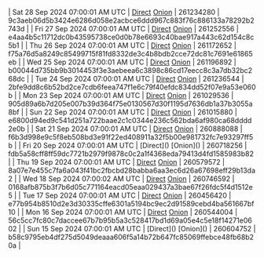 | Sat 28 Sep 2024 07:00:01 AM UTC | [Direct](https://oshi.at/byju) [Onion](http://5ety7tpkim5me6eszuwcje7bmy25pbtrjtue7zkqqgziljwqy3rrikqd.onion/byju) | 261234280 | 9c3aeb06d5b3424e6286d058e2acbce6ddd967c883f76c886133a78292b2743d | 
| Fri 27 Sep 2024 07:00:01 AM UTC | [Direct](https://oshi.at/StpS) [Onion](http://5ety7tpkim5me6eszuwcje7bmy25pbtrjtue7zkqqgziljwqy3rrikqd.onion/StpS) | 261252556 | e4aa4b5c11712dc0b43595738ce0d0b78e6693c40bae917a443c62d154c8c5b1 | 
| Thu 26 Sep 2024 07:00:01 AM UTC | [Direct](https://oshi.at/RMmE) [Onion](http://5ety7tpkim5me6eszuwcje7bmy25pbtrjtue7zkqqgziljwqy3rrikqd.onion/RMmE) | 261172652 | f75a76d5a8249c85499715f81fd8332de3c4b8bdb2cce72dc81c7691e61865eb | 
| Wed 25 Sep 2024 07:00:01 AM UTC | [Direct](https://oshi.at/yHMD) [Onion](http://5ety7tpkim5me6eszuwcje7bmy25pbtrjtue7zkqqgziljwqy3rrikqd.onion/yHMD) | 261196892 | b00044d735bb9b3014453f3e3aebeea6c3898c86cd17eecc8c3a7db32bc268dc | 
| Tue 24 Sep 2024 07:00:01 AM UTC | [Direct](https://oshi.at/iiYT) [Onion](http://5ety7tpkim5me6eszuwcje7bmy25pbtrjtue7zkqqgziljwqy3rrikqd.onion/iiYT) | 261236544 | 2bfe9dd8c6b52bd2ce7cdb6feea747f1e6c79f40efdc834dd52f07e9a53e060b | 
| Mon 23 Sep 2024 07:00:01 AM UTC | [Direct](https://oshi.at/UVMK) [Onion](http://5ety7tpkim5me6eszuwcje7bmy25pbtrjtue7zkqqgziljwqy3rrikqd.onion/UVMK) | 261029536 | 905d89a6b7d205e007b39d364f75e0130567d30f1195d7636db1a37b3055a8bf | 
| Sun 22 Sep 2024 07:00:01 AM UTC | [Direct](https://oshi.at/MMbx) [Onion](http://5ety7tpkim5me6eszuwcje7bmy25pbtrjtue7zkqqgziljwqy3rrikqd.onion/MMbx) | 261015880 | e6800d94ed9c541d251a722baae2c1c0344e236c562bda6af980ca68dddd2e0b | 
| Sat 21 Sep 2024 07:00:01 AM UTC | [Direct](https://oshi.at/iePi) [Onion](http://5ety7tpkim5me6eszuwcje7bmy25pbtrjtue7zkqqgziljwqy3rrikqd.onion/iePi) | 260888088 | f6b3d998e9c5f8eb508bd3e91f22ed408911a32f5b00e981732fc7e93297ff5b | 
| Fri 20 Sep 2024 07:00:01 AM UTC | [Direct](</body></html>) [Onion](</body></html>) | 260718256 | fdb5a58cff8ff59dc7721b2979f9878c0c2a1f4368eda79413d4fd1585983b82 | 
| Thu 19 Sep 2024 07:00:01 AM UTC | [Direct](https://oshi.at/TyqL) [Onion](http://5ety7tpkim5me6eszuwcje7bmy25pbtrjtue7zkqqgziljwqy3rrikqd.onion/TyqL) | 260579572 | 8a07e7e455c7fa6a043f41bc2fbcbd28babba6aa3ec6d26a67698eff29b13da2 | 
| Wed 18 Sep 2024 07:00:02 AM UTC | [Direct](https://oshi.at/MBAV) [Onion](http://5ety7tpkim5me6eszuwcje7bmy25pbtrjtue7zkqqgziljwqy3rrikqd.onion/MBAV) | 260746592 | 0168afb875b3f7b6d05c771164eacd05eaa029437a3bae67f26fdc5f4d1512e5 | 
| Tue 17 Sep 2024 07:00:01 AM UTC | [Direct](https://oshi.at/Lihi) [Onion](http://5ety7tpkim5me6eszuwcje7bmy25pbtrjtue7zkqqgziljwqy3rrikqd.onion/Lihi) | 260456420 | e77b954b8510d2e3d30335cffe6301a5194bc9ec2d91589cebd4ba561667bf10 | 
| Mon 16 Sep 2024 07:00:01 AM UTC | [Direct](https://oshi.at/LxqB) [Onion](http://5ety7tpkim5me6eszuwcje7bmy25pbtrjtue7zkqqgziljwqy3rrikqd.onion/LxqB) | 260544004 | 56c5cc7fc80c7daccee67b7b95b5a3c528417bd1d69a05e4c5e18f14271e0602 | 
| Sun 15 Sep 2024 07:00:01 AM UTC | [Direct](</body></html>) [Onion](</body></html>) | 260604752 | b58c9795eb4df275d5049deaaa606f5a14b72b647fc85069ffebce48fb68b20a | 
